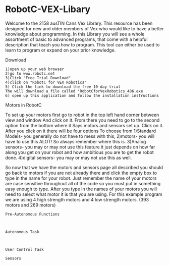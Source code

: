 RobotC-VEX-Libary
=================

Welcome to the 2158 ausTIN Cans Vex Library. 
This resource has been designed for new and older members of Vex who would like to have
a better knowledge about programming.
In this Library you will see a whole assortment of basic to advanced programs, that come
with a helpful description that teach you how to program. 
This tool can either be used to learn to program or expand on your prior knowledge.


   Download

	1)open up your web browser
	2)go to www.robotc.net
	3)Click "Free Trial Download"
	4)click on "RobotC for VEX Robotics"
	5) Click the link to download the free 10 day trial
    The will download a file called "RobotCforVexRobotics_406.exe
	6) open up this application and follow the installation instructions




   Motors in RobotC

To set up your motors first go to robot in the top left hand corner between view and window
And click on it. From there you need to go to the second option from the bottom where it
Says motors and sensors set up. Click on it. After you click on it there will be four options
To choose from 
1)Standard Models- you generally do not have to mess with this, 
2)motors- you will have to use this ALOT! So always remember where this is. 
3)Analog sensors- you may or may not use this feature it just depends on how far along you get on your robot and how
ambitious you are to get the robot done. 
4)digital sensors- you may or may not use this as well.

So now that we have the motors and sensors page all described you should go back to motors if
you are not already there and click the empty box to type in the name for your robot.
Just remember the name of your motors are case sensitive throughout all of the code
so you must put in something easy enough to type. After you type in the names of your motors you
will need to select what motor it is that you are using. For this example program we are using
4 high strength motors and 4 low strength motors. (393 motors and 269 motors)


    Pre-Autonomous Functions


    
    Autonomous Task
    
    
    
    User Control Task
    
    Sensors
     
     